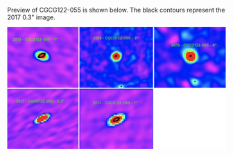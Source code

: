 Preview of CGCG122-055 is shown below. The black contours represent the 2017 0.3" image. 

![CGCG122-055](CGCG122-055.png "CGCG122-055")
